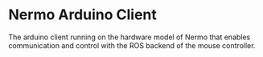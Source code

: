 # Nermo Arduino Client
The arduino client running on the hardware model of Nermo that enables communication and control with the ROS backend of the mouse controller.
